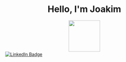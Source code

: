 <div align="center">
  <h1>Hello, I'm Joakim</h1>
  </div>


<div id="header" align="center">
  <img src="https://media.giphy.com/media/M9gbBd9nbDrOTu1Mqx/giphy.gif" width="100"/>
</div>



<div id="badges">
  <a href="https://www.linkedin.com/in/joakim-vanstrom/">
  <img src="https://img.shields.io/badge/LinkedIn-blue?style=for-the-badge&logo=linkedin&logoColor=white" alt="LinkedIn Badge"/>
  </a>
</div>


<img src="https://komarev.com/ghpvc/?username=psykisk&style=flat-square&color=blue" alt=""/>
